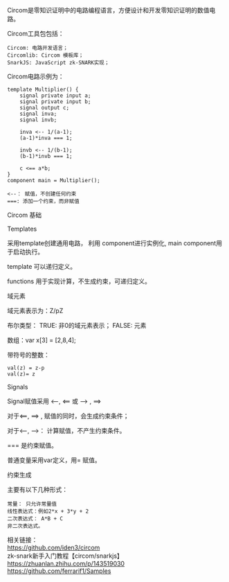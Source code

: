 Circom是零知识证明中的电路编程语言，方便设计和开发零知识证明的数值电路。

Circom工具包包括：

    Circom: 电路开发语言；
    Circomlib: Circom 模板库；
    SnarkJS: JavaScript zk-SNARK实现；

Circom电路示例为：
```
template Multiplier() {
    signal private input a;
    signal private input b;
    signal output c;
    signal inva;
    signal invb;

    inva <-- 1/(a-1);
    (a-1)*inva === 1;

    invb <-- 1/(b-1);
    (b-1)*invb === 1;

    c <== a*b;
}
component main = Multiplier();
```

    <--： 赋值，不创建任何约束
    ===: 添加一个约束，而非赋值
Circom 基础

Templates

采用template创建通用电路， 利用 component进行实例化, main component用于启动执行。

template 可以递归定义。

functions 用于实现计算，不生成约束，可递归定义。

域元素

域元素表示为：Z/pZ

布尔类型： TRUE: 非0的域元素表示； FALSE: 元素

数组：var x[3] = [2,8,4];

带符号的整数：

    val(z) = z-p
    val(z)= z

Signals

Signal赋值采用 <--, <== 或 --> , ==>

对于<==, ==> , 赋值的同时，会生成约束条件；

对于<--, -->： 计算赋值，不产生约束条件。

=== 是约束赋值。

普通变量采用var定义，用= 赋值。

约束生成

主要有以下几种形式：

    常量： 只允许常量值
    线性表达式：例如2*x + 3*y + 2
    二次表达式： A*B + C
    非二次表达式。
相关链接：   
    https://github.com/iden3/circom   
zk-snark新手入门教程【circom/snarkjs】
    https://zhuanlan.zhihu.com/p/143519030    
    https://github.com/ferrarif1/Samples    
